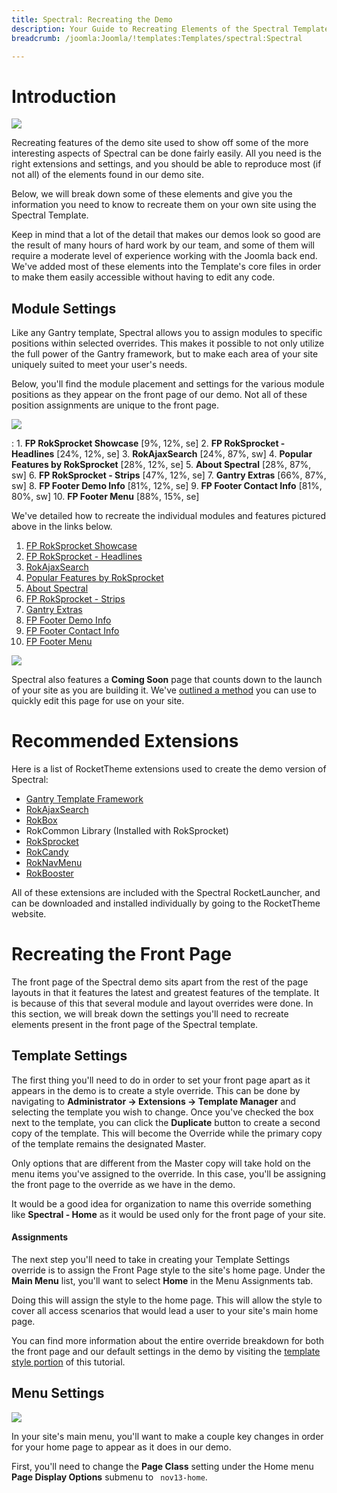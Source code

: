 ```yaml
---
title: Spectral: Recreating the Demo
description: Your Guide to Recreating Elements of the Spectral Template for Joomla
breadcrumb: /joomla:Joomla/!templates:Templates/spectral:Spectral

---
```


Introduction
=====

![][spectral2]

Recreating features of the demo site used to show off some of the more interesting aspects of Spectral can be done fairly easily. All you need is the right extensions and settings, and you should be able to reproduce most (if not all) of the elements found in our demo site. 

Below, we will break down some of these elements and give you the information you need to know to recreate them on your own site using the Spectral Template.

Keep in mind that a lot of the detail that makes our demos look so good are the result of many hours of hard work by our team, and some of them will require a moderate level of experience working with the Joomla back end. We've added most of these elements into the Template's core files in order to make them easily accessible without having to edit any code.

Module Settings
-----

Like any Gantry template, Spectral allows you to assign modules to specific positions within selected overrides. This makes it possible to not only utilize the full power of the Gantry framework, but to make each area of your site uniquely suited to meet your user's needs.

Below, you'll find the module placement and settings for the various module positions as they appear on the front page of our demo. Not all of these position assignments are unique to the front page.

![][spectral]

:   1. **FP RokSprocket Showcase**  [9%, 12%, se]
    2. **FP RokSprocket - Headlines**  [24%, 12%, se]
    3. **RokAjaxSearch**  [24%, 87%, sw]
    4. **Popular Features by RokSprocket**  [28%, 12%, se]
    5. **About Spectral**  [28%, 87%, sw]
    6. **FP RokSprocket - Strips**  [47%, 12%, se]
    7. **Gantry Extras**  [66%, 87%, sw]
    8. **FP Footer Demo Info**  [81%, 12%, se]
    9. **FP Footer Contact Info** [81%, 80%, sw]
    10. **FP Footer Menu** [88%, 15%, se]

We've detailed how to recreate the individual modules and features pictured above in the links below.

1. [FP RokSprocket Showcase][module1]
2. [FP RokSprocket - Headlines][module2]
3. [RokAjaxSearch][module3]
4. [Popular Features by RokSprocket][module4]
5. [About Spectral][module5]
6. [FP RokSprocket - Strips][module6]
7. [Gantry Extras][module7]
8. [FP Footer Demo Info][module8]
9. [FP Footer Contact Info][module9]
10. [FP Footer Menu][module10]

![][comingsoon]

Spectral also features a **Coming Soon** page that counts down to the launch of your site as you are building it. We've [outlined a method][soon] you can use to quickly edit this page for use on your site.

Recommended Extensions
=====

Here is a list of RocketTheme extensions used to create the demo version of Spectral:

* [Gantry Template Framework][gantry]
* [RokAjaxSearch][rokajaxsearch]
* [RokBox][rokbox]
* RokCommon Library (Installed with RokSprocket)
* [RokSprocket][roksprocket]
* [RokCandy][rokcandy]
* [RokNavMenu][roknavmenu]
* [RokBooster][rokbooster]

All of these extensions are included with the Spectral RocketLauncher, and can be downloaded and installed individually by going to the RocketTheme website.

Recreating the Front Page
=====

The front page of the Spectral demo sits apart from the rest of the page layouts in that it features the latest and greatest features of the template. It is because of this that several module and layout overrides were done. In this section, we will break down the settings you'll need to recreate elements present in the front page of the Spectral template.

Template Settings
-----

The first thing you'll need to do in order to set your front page apart as it appears in the demo is to create a style override. This can be done by navigating to **Administrator -> Extensions -> Template Manager** and selecting the template you wish to change.  Once you've checked the box next to the template, you can click the **Duplicate** button to create a second copy of the template. This will become the Override while the primary copy of the template remains the designated Master.

Only options that are different from the Master copy will take hold on the menu items you've assigned to the override. In this case, you'll be assigning the front page to the override as we have in the demo.

It would be a good idea for organization to name this override something like **Spectral - Home** as it would be used only for the front page of your site.

#### Assignments

The next step you'll need to take in creating your Template Settings override is to assign the Front Page style to the site's home page. Under the **Main Menu** list, you'll want to select **Home** in the Menu Assignments tab.

Doing this will assign the style to the home page. This will allow the style to cover all access scenarios that would lead a user to your site's main home page.

You can find more information about the entire override breakdown for both the front page and our default settings in the demo by visiting the [template style portion][demooverride] of this tutorial.

Menu Settings
-----

![][mainmenu]

In your site's main menu, you'll want to make a couple key changes in order for your home page to appear as it does in our demo.

First, you'll need to change the **Page Class** setting under the Home menu **Page Display Options** submenu to ` nov13-home`.

[gantry]: http://gantry-framework.org/download
[rokajaxsearch]: http://www.rockettheme.com/extensions-joomla/rokajaxsearch
[rokbox]: http://www.rockettheme.com/extensions-joomla/rokbox
[roksprocket]: http://www.rockettheme.com/extensions-joomla/roksprocket
[spectral]: assets/spectral.jpeg
[spectral2]: assets/spectral2.jpeg
[demooverride]: demo_override.md
[roknavmenu]: http://www.rockettheme.com/extensions-joomla/roknavmenu
[rokbooster]: http://www.rockettheme.com/extensions-joomla/rokbooster
[rokcandy]: http://www.rockettheme.com/extensions-joomla/rokcandy
[module1]: demo_module_1.md
[module2]: demo_module_2.md
[module3]: demo_module_3.md
[module4]: demo_module_4.md
[module5]: demo_module_5.md
[module6]: demo_module_6.md
[module7]: demo_module_7.md
[module8]: demo_module_8.md
[module9]: demo_module_9.md
[module10]: demo_module_10.md
[comingsoon]: assets/comingsoon.jpeg
[soon]: comingsoon.md
[mainmenu]: assets/menu_1.jpeg
[icons]: http://fortawesome.github.io/Font-Awesome/icons/
[scroll]: assets/demo_2.jpeg